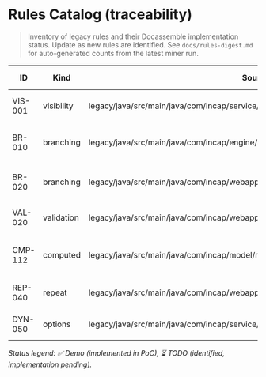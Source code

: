 ﻿# Rules Catalog (traceability)

> Inventory of legacy rules and their Docassemble implementation status. Update as new rules are identified.
> See `docs/rules-digest.md` for auto-generated counts from the latest miner run.

| ID      | Kind        | Source (file:line)                                                                    | Scope  | Description                                                                                          | Docassemble mapping                                       | Status |
|---------|-------------|----------------------------------------------------------------------------------------|--------|------------------------------------------------------------------------------------------------------|-----------------------------------------------------------|--------|
| VIS-001 | visibility  | legacy/java/src/main/java/com/incap/service/UserDataService.java:312                  | field  | Hide parental contact fields unless `hasParentalRights == true`.                                     | `show if: has_parental_rights` for related fields.        | ✅ Demo |
| BR-010  | branching   | legacy/java/src/main/java/com/incap/engine/EasyEngine.java:155                        | page   | Determine `nextPageName` using `lastPageSeen.getNextPageName()` with fallback to `findAdjacentPage`. | YAML `code:` sets `next_page` via helper `routing.next()`. | ⏳ TODO |
| BR-020  | branching   | legacy/java/src/main/java/com/incap/webapp/struts/action/ReportByAgreementAction.java:210 | page   | Redirect to summary page when report has no agreements.                                             | Add `if not agreements: next_page = 'ReportSummary'`.     | ⏳ TODO |
| VAL-020 | validation  | legacy/java/src/main/java/com/incap/webapp/struts/action/ParentingLongShortActionSub.java:118 | field  | Enforce that parenting plan start date precedes end date.                                           | `validation_error` in page `code:` comparing dates.       | ✅ Demo |
| CMP-112 | computed    | legacy/java/src/main/java/com/incap/model/report/comparison/QuestionAnswers.java:14   | field  | `AnswersMatch` when both blank or equal.                                                             | YAML `code:` computes `answers_match`, raises error.      | ✅ Demo |
| REP-040 | repeat      | legacy/java/src/main/java/com/incap/webapp/viewbean/ReportDataViewBean.java:162       | group  | Iterate over child agreements when building report tables.                                           | Use Docassemble list iteration (`agreements[i]`).         | ⏳ TODO |
| DYN-050 | options     | legacy/java/src/main/java/com/incap/service/MetadataService.java:245                  | field  | Filter option list by page/field metadata at runtime.                                                | Python helper `filter_options(page, field, answers)`.     | ⏳ TODO |

_Status legend: ✅ Demo (implemented in PoC), ⏳ TODO (identified, implementation pending)._ 
